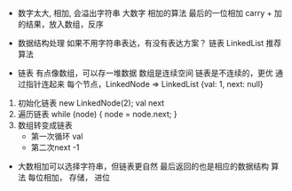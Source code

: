 - 数字太大, 相加, 会溢出字符串 大数字
  相加的算法
  最后的一位相加
  carry + 加的结果，放入数组，反序
- 数据结构处理
  如果不用字符串表达，有没有表达方案？
  链表 LinkedList
  推荐算法

- 链表
  有点像数组，可以存一堆数据
  数组是连续空间
  链表是不连续的，更优 通过指针连起来
  每个节点，LinkedNode => LinkedList
  {val: 1, next: null}

1. 初始化链表 new LinkedNode(2);
   val  next 
2. 遍历链表
    while (node) {
        node = node.next;
    }
3. 数组转变成链表
   - 第一次循环 val
   - 第二次next -1

- 大数相加可以选择字符串，但链表更自然
  最后返回的也是相应的数据结构
  算法 每位相加， 存储， 进位